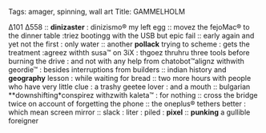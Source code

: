 Tags: amager, spinning, wall art
Title: GAMMELHOLM
  
∆101 ∆558 :: **dinizaster** : dinizismo® my left egg :: movez the fejoMac® to the dinner table :triez bootingg with the USB but epic fail :: early again and yet not the first : only water :: another **pollack** trying to scheme : gets the treatment :agreez withth susa™ on 3iX : thgoez thruhru three tools before burning the drive : and not with any help from chatobot™alignz withwith geordie™ : besides interruptions from builders :: indian history and **geography** lesson : while waiting for bread :: two more hours with people who have very little clue : a trashy geetee lover : and a mouth :: bulgarian **downshifting*conspirez withzwith kaleta™ : for nothing :: cross the bridge twice on account of forgetting the phone :: the oneplus® tethers better : which mean screen mirror :: slack : liter : piled : **pixel** :: **punking** a gullible foreigner  
<!--stackedit_eyJoaXN0b3J5IjpbLTIwNTYwMz gxMDJdfQMDJdfQ==
-->